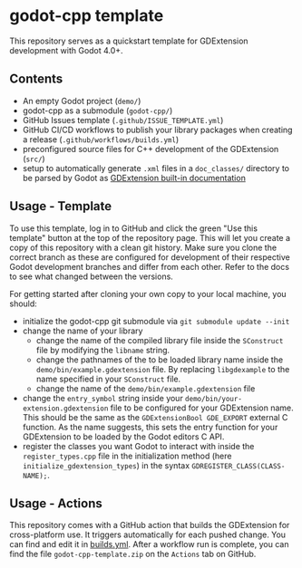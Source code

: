 # godot-cpp template
This repository serves as a quickstart template for GDExtension development with Godot 4.0+.

## Contents
* An empty Godot project (`demo/`)
* godot-cpp as a submodule (`godot-cpp/`)
* GitHub Issues template (`.github/ISSUE_TEMPLATE.yml`)
* GitHub CI/CD workflows to publish your library packages when creating a release (`.github/workflows/builds.yml`)
* preconfigured source files for C++ development of the GDExtension (`src/`)
* setup to automatically generate `.xml` files in a `doc_classes/` directory to be parsed by Godot as [GDExtension built-in documentation](https://docs.godotengine.org/en/stable/tutorials/scripting/gdextension/gdextension_docs_system.html)

## Usage - Template

To use this template, log in to GitHub and click the green "Use this template" button at the top of the repository page.
This will let you create a copy of this repository with a clean git history. Make sure you clone the correct branch as these are configured for development of their respective Godot development branches and differ from each other. Refer to the docs to see what changed between the versions.

For getting started after cloning your own copy to your local machine, you should: 
* initialize the godot-cpp git submodule via `git submodule update --init`
* change the name of your library
  * change the name of the compiled library file inside the `SConstruct` file by modifying the `libname` string.
  * change the pathnames of the to be loaded library name inside the `demo/bin/example.gdextension` file. By replacing `libgdexample` to the name specified in your `SConstruct` file.
  * change the name of the `demo/bin/example.gdextension` file
* change the `entry_symbol` string inside your `demo/bin/your-extension.gdextension` file to be configured for your GDExtension name. This should be the same as the `GDExtensionBool GDE_EXPORT` external C function. As the name suggests, this sets the entry function for your GDExtension to be loaded by the Godot editors C API.
* register the classes you want Godot to interact with inside the `register_types.cpp` file in the initialization method (here `initialize_gdextension_types`) in the syntax `GDREGISTER_CLASS(CLASS-NAME);`.

## Usage - Actions

This repository comes with a GitHub action that builds the GDExtension for cross-platform use. It triggers automatically for each pushed change. You can find and edit it in [builds.yml](.github/workflows/builds.yml).
After a workflow run is complete, you can find the file `godot-cpp-template.zip` on the `Actions` tab on GitHub.
